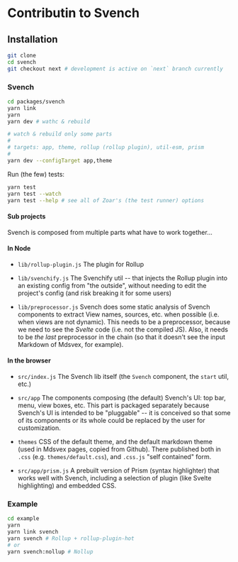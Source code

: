 # Contributin to Svench

## Installation

```bash
git clone
cd svench
git checkout next # development is active on `next` branch currently
```

### Svench

```bash
cd packages/svench
yarn link
yarn
yarn dev # wathc & rebuild

# watch & rebuild only some parts
#
# targets: app, theme, rollup (rollup plugin), util-esm, prism
#
yarn dev --configTarget app,theme
```

Run (the few) tests:

```bash
yarn test
yarn test --watch
yarn test --help # see all of Zoar's (the test runner) options
```

#### Sub projects

Svench is composed from multiple parts what have to work together...

#### In Node

- `lib/rollup-plugin.js` The plugin for Rollup

- `lib/svenchify.js` The Svenchify util -- that injects the Rollup plugin into an existing config from "the outside", without needing to edit the project's config (and risk breaking it for some users)

- `lib/preprocessor.js` Svench does some static analysis of Svench components to extract View names, sources, etc. when possible (i.e. when views are not dynamic). This needs to be a preprocessor, because we need to see the _Svelte_ code (i.e. not the compiled JS). Also, it needs to be _the last_ preprocessor in the chain (so that it doesn't see the input Markdown of Mdsvex, for example).

#### In the browser

- `src/index.js` The Svench lib itself (the `Svench` component, the `start` util, etc.)

- `src/app` The components composing (the default) Svench's UI: top bar, menu, view boxes, etc. This part is packaged separately because Svench's UI is intended to be "pluggable" -- it is conceived so that some of its components or its whole could be replaced by the user for customization.

- `themes` CSS of the default theme, and the default markdown theme (used in Mdsvex pages, copied from Github). There published both in `.css` (e.g. `themes/default.css`), and `.css.js` "self contained" form.

- `src/app/prism.js` A prebuilt version of Prism (syntax highlighter) that works well with Svench, including a selection of plugin (like Svelte highlighting) and embedded CSS.

### Example

```bash
cd example
yarn
yarn link svench
yarn svench # Rollup + rollup-plugin-hot
# or
yarn svench:nollup # Nollup
```
